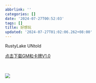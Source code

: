 ```yaml
---
abbrlink: ''
categories: []
date: '2024-07-27T00:52:03'
tags: []
title: 好想玩
updated: '2024-07-27T01:02:06.262+08:00'
---
```

RustyLake UNtold

<a href="musq7.serv00.com" >点击下载GM和卡牌V1.0</a>

<br>

<br>

<img src="https://www.rustylakeuntold.com/images/background.jpg">

